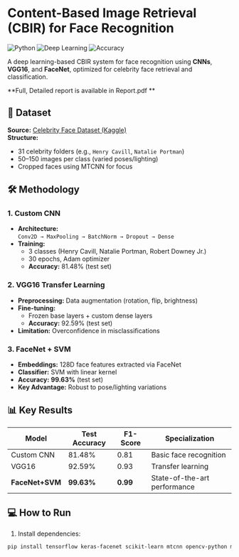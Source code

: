# Content-Based Image Retrieval (CBIR) for Face Recognition

![Python](https://img.shields.io/badge/Python-3.8%2B-blue)
![Deep Learning](https://img.shields.io/badge/Framework-TensorFlow%2FKeras-orange)
![Accuracy](https://img.shields.io/badge/Accuracy-99.63%25-brightgreen)

A deep learning-based CBIR system for face recognition using **CNNs**, **VGG16**, and **FaceNet**, optimized for celebrity face retrieval and classification.

**Full, Detailed report is available in Report.pdf
**


## 📁 Dataset
**Source:** [Celebrity Face Dataset (Kaggle)](https://www.kaggle.com/datasets/vasukipatel/face-recognition-dataset)  
**Structure:**  
- 31 celebrity folders (e.g., `Henry Cavill`, `Natalie Portman`)  
- 50–150 images per class (varied poses/lighting)  
- Cropped faces using MTCNN for focus  

## 🛠️ Methodology
### 1. **Custom CNN**
- **Architecture:**  
  `Conv2D → MaxPooling → BatchNorm → Dropout → Dense`  
- **Training:**  
  - 3 classes (Henry Cavill, Natalie Portman, Robert Downey Jr.)  
  - 30 epochs, Adam optimizer  
  - **Accuracy:** 81.48% (test set)  

### 2. **VGG16 Transfer Learning**
- **Preprocessing:** Data augmentation (rotation, flip, brightness)  
- **Fine-tuning:**  
  - Frozen base layers + custom dense layers  
  - **Accuracy:** 92.59% (test set)  
- **Limitation:** Overconfidence in misclassifications  

### 3. **FaceNet + SVM**
- **Embeddings:** 128D face features extracted via FaceNet  
- **Classifier:** SVM with linear kernel  
- **Accuracy:** **99.63%** (test set)  
- **Key Advantage:** Robust to pose/lighting variations  

## 📊 Key Results
| Model          | Test Accuracy | F1-Score | Specialization          |
|----------------|---------------|----------|-------------------------|
| Custom CNN     | 81.48%        | 0.81     | Basic face recognition  |
| VGG16          | 92.59%        | 0.93     | Transfer learning       |
| **FaceNet+SVM**| **99.63%**    | **0.99** | State-of-the-art performance |


## 💻 How to Run
1. Install dependencies:
```bash
pip install tensorflow keras-facenet scikit-learn mtcnn opencv-python matplotlib

